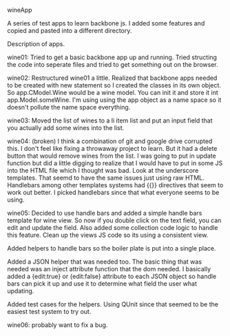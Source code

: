 wineApp

A series of test apps to learn backbone js. I added some features and copied
and pasted into a different directory.





Description of apps.


wine01:
Tried to get a basic backbone app up and running. Tried structing the code
into seperate files and tried to get something out on the browser.


wine02:
Restructured wine01 a little. Realized that backbone apps needed to be
created with new statement so I created the classes in its own object.
So app.CModel.Wine would be a wine model. You can init it and store it
int app.Model.someWine. I'm using using the app object as a name space
so it doesn't pollute the name space everything. 


wine03:
Moved the list of wines to a li item list and put an input field that you
actually add some wines into the list.


wine04: (broken)
I think a combination of git and google drive corrupted this. I don't feel
like fixing a throwaway project to learn. But it had a delete button that
would remove wines from the list. I was going to put in update function
but did a little digging to realize that I would have to put in some JS
into the HTML file which I thought was bad. Look at the underscore templates.
That seemd to have the same issues just using raw HTML. Handlebars among
other templates systems had {{}} directives that seem to work out better.
I picked handlebars since that what everyone seems to be using.


wine05:
Decided to use handle bars and added a simple handle bars template for
wine view. So now if you double click on the text field, you can edit and
update the field. Also added some collection code logic to handle this
feature. Clean up the views JS code so its using a consistent view.

Added helpers to handle bars so the boiler plate is put into a single place.

Added a JSON helper that was needed too. The basic thing that was needed
was an inject attribute function that the dom needed. I basically added
a {edit:true} or {edit:false} attribute to each JSON object so handle bars
can pick it up and use it to determine what field the user what updating.

Added test cases for the helpers. Using QUnit since that seemed to be
the easiest test system to try out.


wine06:
probably want to fix a bug.